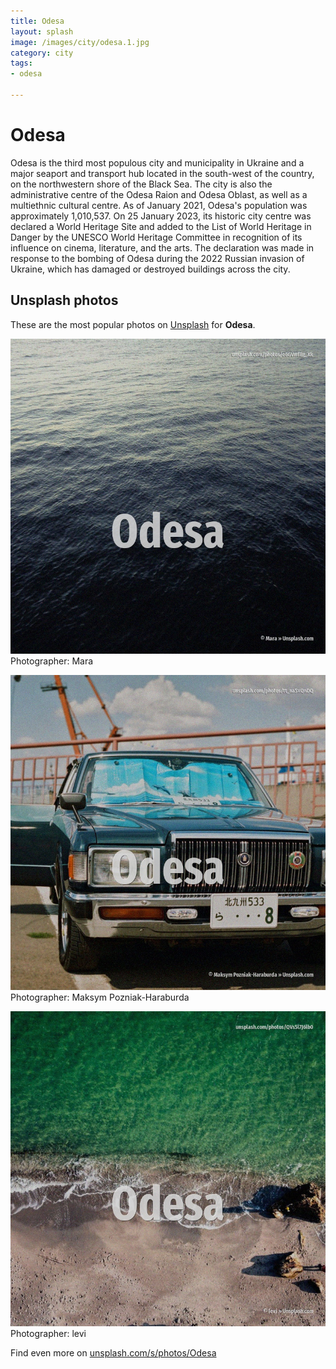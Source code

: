 ```yaml
---
title: Odesa
layout: splash
image: /images/city/odesa.1.jpg
category: city
tags:
- odesa

---
```

# Odesa

Odesa  is the third most populous city and municipality in Ukraine and a major seaport and  transport hub located in the south-west of the country, on the northwestern shore of the Black Sea. The city is also the administrative centre of the Odesa Raion and Odesa Oblast, as well as a  multiethnic cultural centre. As of January 2021, Odesa's population was approximately 1,010,537. On 25 January 2023, its historic city centre was declared a World Heritage Site and added to the  List of World Heritage in Danger by the UNESCO World Heritage Committee in recognition of its  influence on cinema, literature, and the arts. The declaration was made in response to the bombing of Odesa during the 2022 Russian invasion of  Ukraine, which has damaged or destroyed buildings across the city. 

 
## Unsplash photos
These are the most popular photos on [Unsplash](https://unsplash.com) for **Odesa**.
 
![Odesa](/images/city/odesa.1.jpg)
Photographer:  Mara
 
![Odesa](/images/city/odesa.2.jpg)
Photographer:  Maksym Pozniak-Haraburda
 
![Odesa](/images/city/odesa.3.jpg)
Photographer:  levi
 
Find even more on [unsplash.com/s/photos/Odesa](https://unsplash.com/s/photos/Odesa)
 
